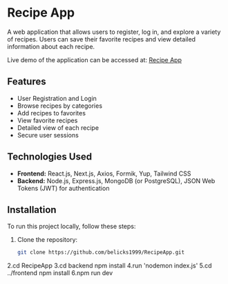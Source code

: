 # Recipe App

A web application that allows users to register, log in, and explore a variety of recipes. Users can save their favorite recipes and view detailed information about each recipe. 

Live demo of the application can be accessed at: [Recipe App](https://recipe-app-ivory-one.vercel.app/)

## Features
- User Registration and Login
- Browse recipes by categories
- Add recipes to favorites
- View favorite recipes
- Detailed view of each recipe
- Secure user sessions

## Technologies Used
- **Frontend:** React.js, Next.js, Axios, Formik, Yup, Tailwind CSS
- **Backend:** Node.js, Express.js, MongoDB (or PostgreSQL), JSON Web Tokens (JWT) for authentication

## Installation
To run this project locally, follow these steps:
1. Clone the repository:
   ```bash
   git clone https://github.com/belicks1999/RecipeApp.git
2.cd RecipeApp
3.cd backend
npm install
4.run 'nodemon index.js'
5.cd ../frontend
npm install
6.npm run dev

